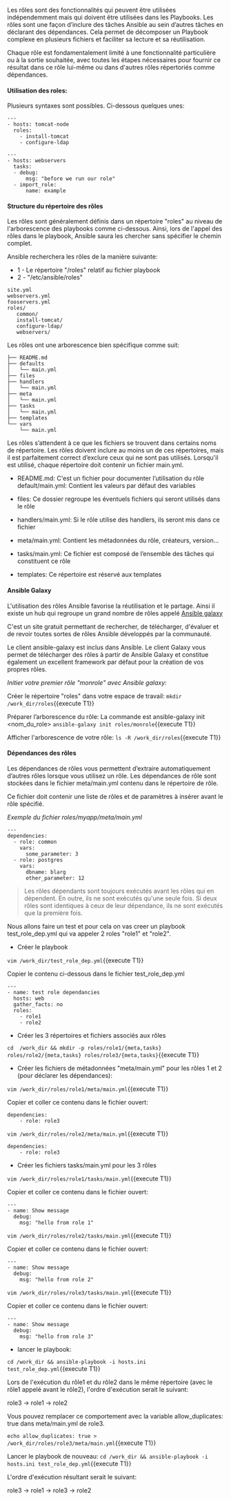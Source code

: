 
Les rôles sont des fonctionnalités qui peuvent être utilisées indépendemment mais qui doivent être utilisées dans les Playbooks.
Les rôles sont une façon d’inclure des tâches Ansible au sein d’autres tâches en déclarant des dépendances. 
Cela permet de décomposer un Playbook complexe en plusieurs fichiers et faciliter sa lecture et sa réutilisation.

Chaque rôle est fondamentalement limité à une fonctionnalité particulière ou à la sortie souhaitée, avec toutes les étapes nécessaires pour fournir ce résultat dans ce rôle lui-même ou dans d'autres rôles répertoriés comme dépendances.

#### Utilisation des roles:
Plusieurs syntaxes sont possibles. Ci-dessous quelques unes: 

```
--- 
- hosts: tomcat-node 
  roles: 
    - install-tomcat
    - configure-ldap
```

```
---
- hosts: webservers
  tasks:
  - debug:
      msg: "before we run our role"
  - import_role:
      name: example
```

#### Structure du répertoire des rôles
Les rôles sont généralement définis dans un répertoire "roles" au niveau de l'arborescence des playbooks comme ci-dessous. Ainsi, lors de l'appel des rôles dans le playbook, Ansible saura les chercher sans spécifier le chemin complet. 

Ansible recherchera les rôles de la manière suivante:
- 1 - Le répertoire "/roles" relatif au fichier playbook
- 2 - "/etc/ansible/roles"

```
site.yml
webservers.yml
fooservers.yml
roles/
   common/
   install-tomcat/
   configure-ldap/
   webservers/
```   

Les rôles ont une arborescence bien spécifique comme suit:

```
├── README.md
├── defaults
│   └── main.yml
├── files
├── handlers
│   └── main.yml
├── meta
│   └── main.yml
├── tasks
│   └── main.yml
├── templates
└── vars
    └── main.yml
```


Les rôles s’attendent à ce que les fichiers se trouvent dans certains noms de répertoire.
Les rôles doivent inclure au moins un de ces répertoires, mais il est parfaitement correct d’exclure ceux qui ne sont pas utilisés. Lorsqu'il est utilisé, chaque répertoire doit contenir un fichier main.yml.

- README.md: C'est un fichier pour documenter l’utilisation du rôle
  default/main.yml: Contient les valeurs par défaut des variables
  
- files: Ce dossier regroupe les éventuels fichiers qui seront utilisés dans le rôle
  
- handlers/main.yml: Si le rôle utilise des handlers, ils seront mis dans ce fichier
  
- meta/main.yml: Contient les métadonnées du rôle, créateurs, version…
  
- tasks/main.yml: Ce fichier est composé de l’ensemble des tâches qui constituent ce rôle
  
- templates: Ce répertoire est réservé aux templates

#### Ansible Galaxy
L'utilisation des rôles Ansible favorise la réutilisation et le partage. Ainsi il existe un hub qui regroupe un grand nombre de rôles appelé  [Ansible galaxy](https://galaxy.ansible.com/)

C'est un site gratuit permettant de rechercher, de télécharger, d'évaluer et de revoir toutes sortes de rôles Ansible développés par la communauté. 

Le client ansible-galaxy est inclus dans Ansible. Le client Galaxy vous permet de télécharger des rôles à partir de Ansible Galaxy et constitue également un excellent framework par défaut pour la création de vos propres rôles.

*Initier votre premier rôle "monrole" avec Ansible galaxy:*

Créer le répertoire "roles" dans votre espace de travail:
`mkdir /work_dir/roles`{{execute T1}}

Préparer l’arborescence du rôle: La commande est ansible-galaxy init <nom_du_role>
`ansible-galaxy init roles/monrole`{{execute T1}}

Afficher l'arborescence de votre rôle:
`ls -R /work_dir/roles`{{execute T1}}

#### Dépendances des rôles

Les dépendances de rôles vous permettent d’extraire automatiquement d’autres rôles lorsque vous utilisez un rôle. Les dépendances de rôle sont stockées dans le fichier meta/main.yml contenu dans le répertoire de rôle. 

Ce fichier doit contenir une liste de rôles et de paramètres à insérer avant le rôle spécifié.

*Exemple du fichier roles/myapp/meta/main.yml*

```
---
dependencies:
  - role: common
    vars:
      some_parameter: 3
  - role: postgres
    vars:
      dbname: blarg
      other_parameter: 12
```

> Les rôles dépendants sont toujours exécutés avant les rôles qui en dépendent. En outre, ils ne sont exécutés qu'une seule fois. Si deux rôles sont identiques à ceux de leur dépendance, ils ne sont exécutés que la première fois.

Nous allons faire un test et pour cela on vas creer un playbook test_role_dep.yml qui va appeler 2 roles "role1" et "role2". 

- Créer le playbook

`vim /work_dir/test_role_dep.yml`{{execute T1}}

Copier le contenu ci-dessous dans le fichier test_role_dep.yml

```
---
- name: test role dependancies
  hosts: web
  gather_facts: no
  roles:
    - role1
    - role2
```

- Créer les 3 répertoires et fichiers associés aux rôles 

`cd  /work_dir && mkdir -p roles/role1/{meta,tasks} roles/role2/{meta,tasks} roles/role3/{meta,tasks}`{{execute T1}}

- Créer les fichiers de métadonnées "meta/main.yml" pour les rôles 1 et 2  (pour déclarer les dépendances):

`vim /work_dir/roles/role1/meta/main.yml`{{execute T1}}

Copier et coller ce contenu dans le fichier ouvert:
```
dependencies:
    - role: role3
```

`vim /work_dir/roles/role2/meta/main.yml`{{execute T1}}

```
dependencies:
    - role: role3
```

- Créer les fichiers tasks/main.yml pour les 3 rôles

`vim /work_dir/roles/role1/tasks/main.yml`{{execute T1}}

Copier et coller ce contenu dans le fichier ouvert:

```
---
- name: Show message
  debug:
    msg: "hello from role 1"
```

`vim /work_dir/roles/role2/tasks/main.yml`{{execute T1}}

Copier et coller ce contenu dans le fichier ouvert:

```
---
- name: Show message
  debug:
    msg: "hello from role 2"
```

`vim /work_dir/roles/role3/tasks/main.yml`{{execute T1}}

Copier et coller ce contenu dans le fichier ouvert:

```
---
- name: Show message
  debug:
    msg: "hello from role 3"
```

- lancer le playbook: 

`cd /work_dir && ansible-playbook -i hosts.ini test_role_dep.yml`{{execute T1}}


Lors de l'exécution du rôle1 et du rôle2 dans le même répertoire (avec le rôle1 appelé avant le rôle2), l'ordre d'exécution serait le suivant:

role3 -> role1 -> role2

Vous pouvez remplacer ce comportement avec la variable allow_duplicates: true dans meta/main.yml de role3.

`echo allow_duplicates: true > /work_dir/roles/role3/meta/main.yml`{{execute T1}}

Lancer le playbook de nouveau: `cd /work_dir && ansible-playbook -i hosts.ini test_role_dep.yml`{{execute T1}}

L'ordre d'exécution résultant serait le suivant:

role3 -> role1 -> role3 -> role2

